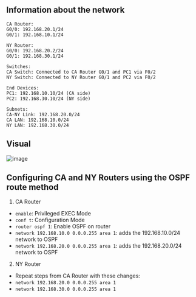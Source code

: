 ## Information about the network

```
CA Router:
G0/0: 192.168.20.1/24
G0/1: 192.168.10.1/24

NY Router:
G0/0: 192.168.20.2/24
G0/1: 192.168.30.1/24

Switches:
CA Switch: Connected to CA Router G0/1 and PC1 via F0/2
NY Switch: Connected to NY Router G0/1 and PC2 via F0/2

End Devices:
PC1: 192.168.10.10/24 (CA side)
PC2: 192.168.30.10/24 (NY side)

Subnets:
CA-NY Link: 192.168.20.0/24
CA LAN: 192.168.10.0/24
NY LAN: 192.168.30.0/24
```

## Visual

![image](https://github.com/user-attachments/assets/b6c749c7-7f62-43b2-a187-62d4a357d100)

## Configuring CA and NY Routers using the OSPF route method

1. CA Router
  - `enable`: Privileged EXEC Mode
  - `conf t`: Configuration Mode
  - `router ospf 1`: Enable OSPF on router
  - `network 192.168.10.0 0.0.0.255 area 1`: adds the 192.168.10.0/24 network to OSPF
  - `network 192.168.20.0 0.0.0.255 area 1`: adds the 192.168.20.0/24 network to OSPF
2. NY Router
  - Repeat steps from CA Router with these changes:
  - `network 192.168.20.0 0.0.0.255 area 1`
  - `network 192.168.30.0 0.0.0.255 area 1`
